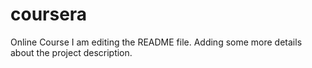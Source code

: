 # coursera
Online Course
I am editing the README file. Adding some more details about the project description.

